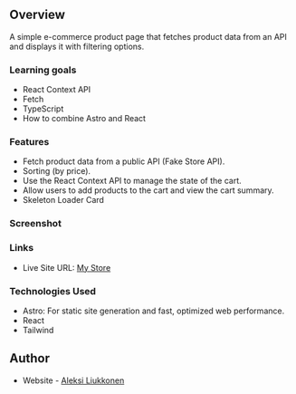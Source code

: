## Overview

A simple e-commerce product page that fetches product data from an API and displays it with filtering options.

### Learning goals

- React Context API
- Fetch
- TypeScript
- How to combine Astro and React

### Features

- Fetch product data from a public API (Fake Store API).
- Sorting (by price).
- Use the React Context API to manage the state of the cart.
- Allow users to add products to the cart and view the cart summary.
- Skeleton Loader Card

### Screenshot

<!-- ![](./screenshot.png)
![](./screenshot2.png) -->

### Links

- Live Site URL: [My Store](https://zesty-dragon-b6cc01.netlify.app/)

### Technologies Used

- Astro: For static site generation and fast, optimized web performance.
- React
- Tailwind

## Author

- Website - [Aleksi Liukkonen](https://www.aleksiliukkonen.fi)
